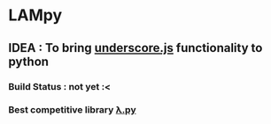 # LAMpy
## IDEA : To bring [underscore.js](http://underscorejs.org) functionality to python
### Build Status : not yet :<
### Best competitive library [λ.py](https://github.com/dominikus1993/y.py)